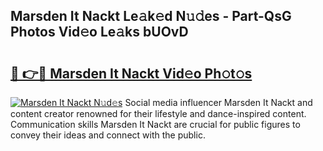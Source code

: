 ## Marsden It Nackt Le𝚊k𝚎d N𝚞𝚍es - Part-QsG Photos Vid𝚎o Le𝚊ks bUOvD

# <h2><a href="http://fb7haps.evod.top/?m=Marsden+It+Nackt">🔗 👉🔴 Marsden It Nackt Vid𝚎o Ph𝚘t𝚘s</a></h2>

[![Marsden It Nackt N𝚞d𝚎s](https://i.imgur.com/8V9OHl7.gif)](http://fb7haps.evod.top/?m=Marsden+It+Nackt)
Social media influencer Marsden It Nackt and content creator renowned for their lifestyle and dance-inspired content. Communication skills Marsden It Nackt are crucial for public figures to convey their ideas and connect with the public. 
